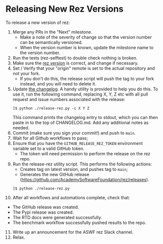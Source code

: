 # Releasing New Rez Versions

To release a new version of rez:

1. Merge any PRs in the "Next" milestone.
   * Make a note of the severity of change so that the version number can be semantically versioned.
   * When the version number is known, update the milestone name to the version number.
2. Run the tests (rez-selftest) to double check nothing is broken.
3. Make sure the [rez version](https://github.com/AcademySoftwareFoundation/rez/blob/main/src/rez/utils/_version.py)
   is correct, and change if necessary.
4. Set / Verify that your "origin" remote is set to the actual repository and not your fork.
   * If you don't do this, the release script will push the tag to your fork instead, and you will need to delete it.
5. Update [the changelog](CHANGELOG.md). A handy utility is provided to help you do this.
   To use it, run the following command, replacing X, Y, Z etc with all pull request
   and issue numbers associated with the release:
   ```
   ]$ python ./release-rez.py -c X Y Z
   ```
   This command prints the changelog entry to stdout, which you can then paste in
   to the top of CHANGELOG.md. Add any additional notes as needed.
6. Commit (make sure you sign your commit!) and push to `main`.
7. Wait for all Github workflows to pass;
8. Ensure that you have the `GITHUB_RELEASE_REZ_TOKEN` environment variable set to a valid GitHub token.
   * The token will need permission to perform the release on the rez repo.
9. Run the release-rez utility script. This performs the following actions:
   * Creates tag on latest version, and pushes tag to `main`;
   * Generates the new GitHub release (https://github.com/AcademySoftwareFoundation/rez/releases).
   ```
   ]$ python ./release-rez.py
   ```
10. After all workflows and automations complete, check that:
   * The GitHub release was created.
   * The Pypi release was created.
   * The RTD docs were generated successfully.
   * The benchmark workflow successfully pushed results to the repo.
11. Write up an announcement for the ASWF rez Slack channel.
12. Relax.
